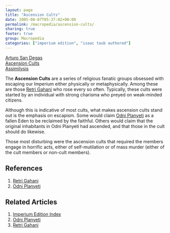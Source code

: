 ```yaml
---
layout: page
title: "Ascension Cults"
date: 2005-08-07T05:37:02+00:00
permalink: /macropedia/ascension-cults/
sharing: true
footer: true
group: Macropedia
categories: ["imperium edition", "isaac taub authored"]
---
```


<div class='row'>
	<div class='col-md-4'><a href='/macropedia/arturo-san-degas'>Arturo San Degas</a></div>
	<div class='col-md-4'><a href='/macropedia/ascension-cults'>Ascension Cults</a></div>
	<div class='col-md-4'><a href='/macropedia/assimilysis'>Assimilysis</a></div>
</div>


The **Ascension Cults** are a series of religious fanatic groups obsessed with escaping our Imperium either physically or metaphysically. Among these are those [Retri Gahani](/macropedia/retri-gahani) who rose every so often. Typically, these cults were started by an individual with strong charisma who preyed on weak-minded citizens.

Although this is indicative of most cults, what makes ascension cults stand out is the emphasis on escapism. Some would claim [Odni Planyeti](/macropedia/odni-planyeti) as a fallen Eden to be reclaimed by the faithful. Others would claim that the original inhabitants in Odni Planyeti had ascended, and that those in the cult should do likewise.

Those most disturbing were the ascension cults that required the members engage in horrific acts, either of self-mutilation or of mass murder (either of the cult members or non-cult members).

## References
1. [Retri Gahani](/macropedia/retri-gahani)
1. [Odni Planyeti](/macropedia/odni-planyeti)

## Related Articles

1. [Imperium Edition Index](/macropedia/imperium-edition-index)
2. [Odni Planyeti](/macropedia/odni-planyeti)
3. [Retri Gahani](/macropedia/retri-gahani)


 
